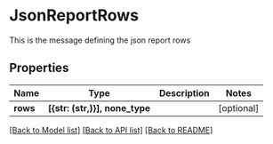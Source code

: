 # JsonReportRows

This is the message defining the json report rows

## Properties
Name | Type | Description | Notes
------------ | ------------- | ------------- | -------------
**rows** | **[{str: (str,)}], none_type** |  | [optional] 

[[Back to Model list]](../README.md#documentation-for-models) [[Back to API list]](../README.md#documentation-for-api-endpoints) [[Back to README]](../README.md)


